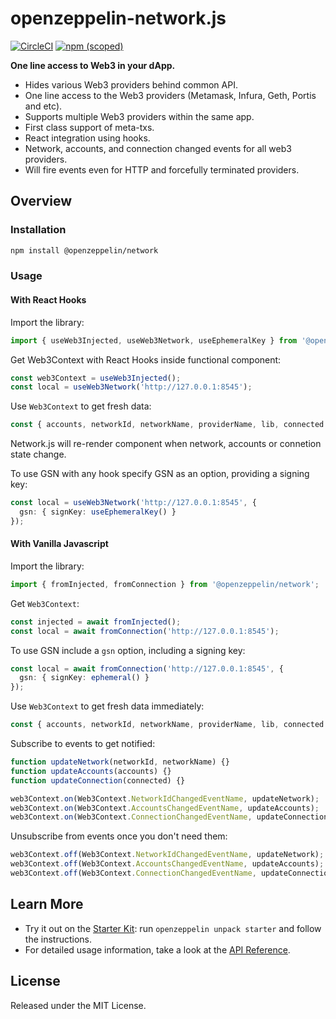 # openzeppelin-network.js
[![CircleCI](https://circleci.com/gh/OpenZeppelin/openzeppelin-network.js.svg?style=shield)](https://circleci.com/gh/OpenZeppelin/openzeppelin-network.js)
[![npm (scoped)](https://img.shields.io/npm/v/@openzeppelin/network)](https://www.npmjs.com/package/@openzeppelin/network)

**One line access to Web3 in your dApp.**

 * Hides various Web3 providers behind common API.
 * One line access to the Web3 providers (Metamask, Infura, Geth, Portis and etc).
 * Supports multiple Web3 providers within the same app.
 * First class support of meta-txs.
 * React integration using hooks.
 * Network, accounts, and connection changed events for all web3 providers.
 * Will fire events even for HTTP and forcefully terminated providers.

## Overview

### Installation

```bash
npm install @openzeppelin/network
```

### Usage

#### With React Hooks
Import the library:

```javascript
import { useWeb3Injected, useWeb3Network, useEphemeralKey } from '@openzeppelin/network/react';
```

Get Web3Context with React Hooks inside functional component:

```javascript
const web3Context = useWeb3Injected();
const local = useWeb3Network('http://127.0.0.1:8545');
```

Use `Web3Context` to get fresh data:

```javascript
const { accounts, networkId, networkName, providerName, lib, connected } = web3Context;
```

Network.js will re-render component when network, accounts or connetion state change.

To use GSN with any hook specify GSN as an option, providing a signing key:

```typescript
const local = useWeb3Network('http://127.0.0.1:8545', {
  gsn: { signKey: useEphemeralKey() }
});
```

#### With Vanilla Javascript
Import the library:

```javascript
import { fromInjected, fromConnection } from '@openzeppelin/network';
```

Get `Web3Context`:

```javascript
const injected = await fromInjected();
const local = await fromConnection('http://127.0.0.1:8545');
```

To use GSN include a `gsn` option, including a signing key:

```typescript
const local = await fromConnection('http://127.0.0.1:8545', {
  gsn: { signKey: ephemeral() }
});
```

Use `Web3Context` to get fresh data immediately:

```javascript
const { accounts, networkId, networkName, providerName, lib, connected } = web3Context;
```

Subscribe to events to get notified:

```javascript
function updateNetwork(networkId, networkName) {}
function updateAccounts(accounts) {}
function updateConnection(connected) {}

web3Context.on(Web3Context.NetworkIdChangedEventName, updateNetwork);
web3Context.on(Web3Context.AccountsChangedEventName, updateAccounts);
web3Context.on(Web3Context.ConnectionChangedEventName, updateConnection);
```

Unsubscribe from events once you don't need them:

```javascript
web3Context.off(Web3Context.NetworkIdChangedEventName, updateNetwork);
web3Context.off(Web3Context.AccountsChangedEventName, updateAccounts);
web3Context.off(Web3Context.ConnectionChangedEventName, updateConnection);

```

## Learn More

 * Try it out on the  [Starter Kit](https://github.com/OpenZeppelin/starter-kit/tree/stable): run `openzeppelin unpack starter` and follow the instructions.
 * For detailed usage information, take a look at the [API Reference](docs/modules/ROOT/pages/api.adoc).

## License

Released under the MIT License.
